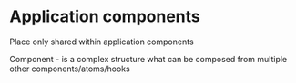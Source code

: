 # Application components

Place only shared within application components

Component - is a complex structure what can be composed from multiple other components/atoms/hooks
